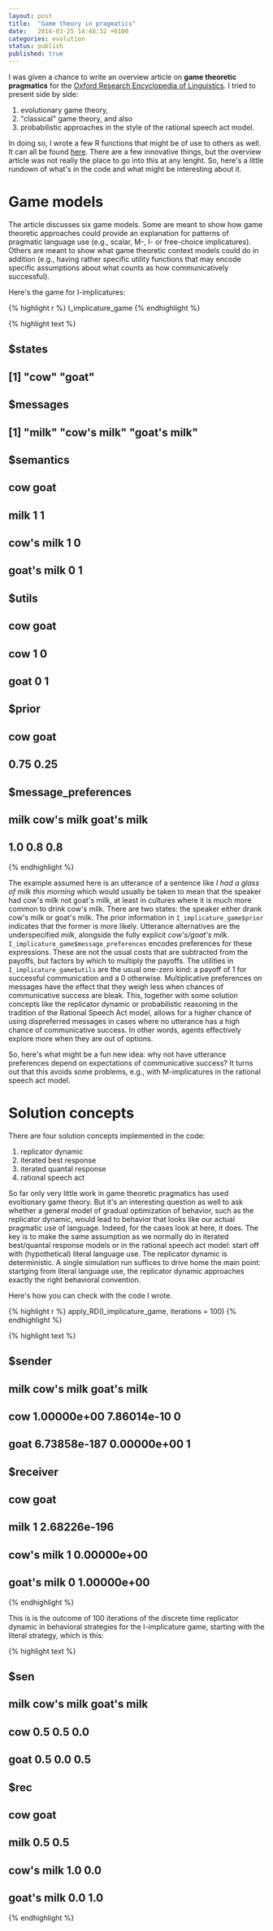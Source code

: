 ```yaml
---
layout: post
title:  "Game theory in pragmatics"
date:   2016-03-25 14:48:32 +0100
categories: evolution
status: publish
published: true
---
```

 

 
I was given a chance to write an overview article on **game theoretic pragmatics** for the [Oxford Research Encyclopedia of Linguistics](http://linguistics.oxfordre.com). I tried to present side by side:
 
1. evolutionary game theory,
2. "classical" game theory, and also
3. probabilistic approaches in the style of the rational speech act model.
 
In doing so, I wrote a few R functions that might be of use to others as well. It can all be found [here](https://github.com/michael-franke/game_theoretic_pragmatics_ORE). There are a few innovative things, but the overview article was not really the place to go into this at any lenght. So, here's a little rundown of what's in the code and what might be interesting about it.
 
# Game models
 
The article discusses six game models. Some are meant to show how game theoretic approaches could provide an explanation for patterns of pragmatic language use (e.g., scalar, M-, I- or free-choice implicatures). Others are meant to show what game theoretic context models could do in addition (e.g., having rather specific utility functions that may encode specific assumptions about what counts as how communicatively successful).
 
Here's the game for I-implicatures:
 

{% highlight r %}
I_implicature_game
{% endhighlight %}



{% highlight text %}
## $states
## [1] "cow"  "goat"
## 
## $messages
## [1] "milk"        "cow's milk"  "goat's milk"
## 
## $semantics
##             cow goat
## milk          1    1
## cow's milk    1    0
## goat's milk   0    1
## 
## $utils
##      cow goat
## cow    1    0
## goat   0    1
## 
## $prior
##  cow goat 
## 0.75 0.25 
## 
## $message_preferences
##        milk  cow's milk goat's milk 
##         1.0         0.8         0.8
{% endhighlight %}
 
The example assumed here is an utterance of a sentence like *I had a glass of milk this morning* which would usually be taken to mean that the speaker had cow's milk not goat's milk, at least in cultures where it is much more common to drink cow's milk. There are two states: the speaker either drank cow's milk or goat's milk. The prior information in `I_implicature_game$prior` indicates that the former is more likely. Utterance alternatives are the underspecified *milk*, alongside the fully explicit *cow's/goat's milk*. `I_implicature_game$message_preferences` encodes preferences for these expressions. These are not the usual costs that are subtracted from the payoffs, but factors by which to multiply the payoffs. The utilities in `I_implicature_game$utils` are the usual one-zero kind: a payoff of 1 for successful communication and a 0 otherwise. Multiplicative preferences on messages have the effect that they weigh less when chances of communicative success are bleak. This, together with some solution concepts like the replicator dynamic or probabilistic reasoning in the tradition of the Rational Speech Act model, allows for a higher chance of using dispreferred messages in cases where no utterance has a high chance of communicative success. In other words, agents effectively explore more when they are out of options. 
 
So, here's what might be a fun new idea: why not have utterance preferences depend on expectations of communicative success? It turns out that this avoids some problems, e.g., with M-implicatures in the rational speech act model.
 
# Solution concepts
 
There are four solution concepts implemented in the code:
 
1. replicator dynamic
2. iterated best response
3. iterated quantal response
4. rational speech act
 
So far only very little work in game theoretic pragmatics has used evoltionary game theory. But it's an interesting question as well to ask whether a general model of gradual optimization of behavior, such as the replicator dynamic, would lead to behavior that looks like our actual pragmatic use of language. Indeed, for the cases look at here, it does. The key is to make the same assumption as we normally do in iterated best/quantal response models or in the rational speech act model: start off with (hypothetical) literal language use. The replicator dynamic is deterministic. A single simulation run suffices to drive home the main point: startging from literal language use, the replicator dynamic approaches exactly the right behavioral convention.
 
Here's how you can check with the code I wrote.
 

{% highlight r %}
apply_RD(I_implicature_game, iterations = 100)
{% endhighlight %}



{% highlight text %}
## $sender
##              milk  cow's milk goat's milk
## cow   1.00000e+00 7.86014e-10           0
## goat 6.73858e-187 0.00000e+00           1
## 
## $receiver
##             cow         goat
## milk          1 2.68226e-196
## cow's milk    1  0.00000e+00
## goat's milk   0  1.00000e+00
{% endhighlight %}
 
This is is the outcome of 100 iterations of the discrete time replicator dynamic in behavioral strategies for the I-implicature game, starting with the literal strategy, which is this:
 

{% highlight text %}
## $sen
##      milk cow's milk goat's milk
## cow   0.5        0.5         0.0
## goat  0.5        0.0         0.5
## 
## $rec
##             cow goat
## milk        0.5  0.5
## cow's milk  1.0  0.0
## goat's milk 0.0  1.0
{% endhighlight %}
